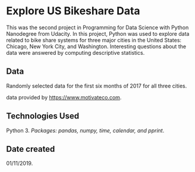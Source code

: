 # Explore US Bikeshare Data
This was the second project in Programming for Data Science with Python Nanodegree from Udacity. In this project, Python was used to explore data related to bike share systems for three major cities in the United States: Chicago, New York City, and Washington. Interesting questions about the data were answered by computing descriptive statistics.

## Data
Randomly selected data for the first six months of 2017 for all three cities.

data provided by https://www.motivateco.com.

## Technologies Used
Python 3.  *Packages: pandas, numpy, time, calendar, and pprint*.

## Date created
01/11/2019.

